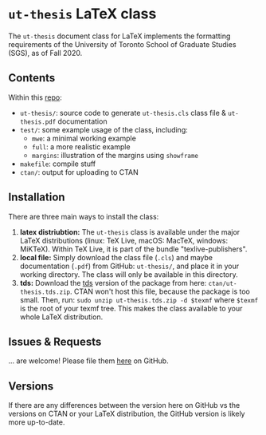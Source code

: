 # `ut-thesis` LaTeX class

The `ut-thesis` document class for LaTeX implements the formatting requirements of
the University of Toronto School of Graduate Studies (SGS), as of Fall 2020.

## Contents

Within this [repo](https://github.com/jessexknight/ut-thesis):

- `ut-thesis/`: source code to generate `ut-thesis.cls` class file & `ut-thesis.pdf` documentation
- `test/`: some example usage of the class, including:
  - `mwe`: a minimal working example
  - `full`: a more realistic example
  - `margins`: illustration of the margins using `showframe`
- `makefile`: compile stuff
- `ctan/`: output for uploading to CTAN

## Installation

There are three main ways to install the class:
1. **latex distriubtion:**
  The `ut-thesis` class is available under the major LaTeX distributions
  (linux: TeX Live, macOS: MacTeX, windows: MiKTeX).
  Within TeX Live, it is part of the bundle "texlive-publishers".
2. **local file:**
  Simply download the class file (`.cls`) and maybe documentation (`.pdf`)
  from GitHub: `ut-thesis/`, and place it in your working directory.
  The class will only be available in this directory.
3. **tds:**
  Download the [tds](http://www.texfaq.org/FAQ-tds) version of the package
  from here: `ctan/ut-thesis.tds.zip`.
  CTAN won't host this file, because the package is too small.
  Then, run: `sudo unzip ut-thesis.tds.zip -d $texmf`
  where `$texmf` is the root of your texmf tree.
  This makes the class available to your whole LaTeX distribution.

## Issues & Requests

... are welcome!
Please file them [here](https://github.com/jessexknight/ut-thesis) on GitHub.

## Versions

If there are any differences between
the version here on GitHub vs the versions on CTAN or your LaTeX distribution,
the GitHub version is likely more up-to-date.
